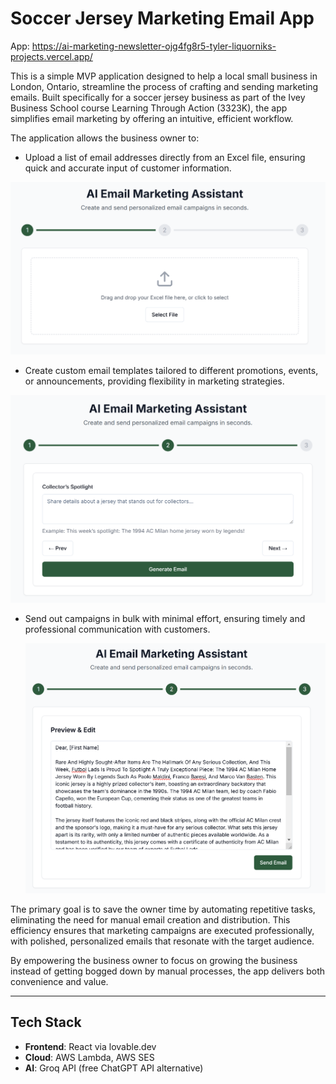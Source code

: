 # Soccer Jersey Marketing Email App

App: https://ai-marketing-newsletter-ojg4fg8r5-tyler-liquorniks-projects.vercel.app/

This is a simple MVP application designed to help a local small business in London, Ontario, streamline the process of crafting and sending marketing emails. Built specifically for a soccer jersey business as part of the Ivey Business School course Learning Through Action (3323K), the app simplifies email marketing by offering an intuitive, efficient workflow.

The application allows the business owner to:

- Upload a list of email addresses directly from an Excel file, ensuring quick and accurate input of customer information.

![Upload Excel File](./images/upload-excel-file.png)
  
- Create custom email templates tailored to different promotions, events, or announcements, providing flexibility in marketing strategies.

![Custom Email Template](./images/custom-email-template.png)

- Send out campaigns in bulk with minimal effort, ensuring timely and professional communication with customers.

  ![Send Bulk Campaigns](./images/send-bulk-campaigns.png)

The primary goal is to save the owner time by automating repetitive tasks, eliminating the need for manual email creation and distribution. This efficiency ensures that marketing campaigns are executed professionally, with polished, personalized emails that resonate with the target audience.

By empowering the business owner to focus on growing the business instead of getting bogged down by manual processes, the app delivers both convenience and value.

---

## Tech Stack

- **Frontend**: React via lovable.dev
- **Cloud**: AWS Lambda, AWS SES
- **AI**: Groq API (free ChatGPT API alternative)
